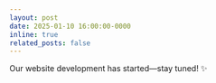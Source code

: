 ```yaml
---
layout: post
date: 2025-01-10 16:00:00-0000
inline: true
related_posts: false
---
```


Our website development has started—stay tuned! :sparkles:
